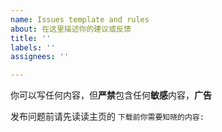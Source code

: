 ```yaml
---
name: Issues template and rules
about: 在这里描述你的建议或反馈
title: ''
labels: ''
assignees: ''

---
```


你可以写任何内容，但**严禁**包含任何**敏感**内容，**广告**

发布问题前请先读读主页的 `下载前你需要知晓的内容:`
